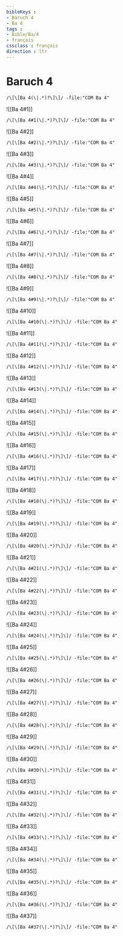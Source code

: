 ```yaml
---
bibleKeys : 
- Baruch 4
- Ba 4
tags : 
- Bible/Ba/4
- français
cssclass : français
direction : ltr
---
```


# Baruch 4

```query
/\[\[Ba 4(\|.*)?\]\]/ -file:"COM Ba 4"
```



![[Ba 4#1]]

```query
/\[\[Ba 4#1(\|.*)?\]\]/ -file:"COM Ba 4"
```

![[Ba 4#2]]

```query
/\[\[Ba 4#2(\|.*)?\]\]/ -file:"COM Ba 4"
```

![[Ba 4#3]]

```query
/\[\[Ba 4#3(\|.*)?\]\]/ -file:"COM Ba 4"
```

![[Ba 4#4]]

```query
/\[\[Ba 4#4(\|.*)?\]\]/ -file:"COM Ba 4"
```

![[Ba 4#5]]

```query
/\[\[Ba 4#5(\|.*)?\]\]/ -file:"COM Ba 4"
```

![[Ba 4#6]]

```query
/\[\[Ba 4#6(\|.*)?\]\]/ -file:"COM Ba 4"
```

![[Ba 4#7]]

```query
/\[\[Ba 4#7(\|.*)?\]\]/ -file:"COM Ba 4"
```

![[Ba 4#8]]

```query
/\[\[Ba 4#8(\|.*)?\]\]/ -file:"COM Ba 4"
```

![[Ba 4#9]]

```query
/\[\[Ba 4#9(\|.*)?\]\]/ -file:"COM Ba 4"
```

![[Ba 4#10]]

```query
/\[\[Ba 4#10(\|.*)?\]\]/ -file:"COM Ba 4"
```

![[Ba 4#11]]

```query
/\[\[Ba 4#11(\|.*)?\]\]/ -file:"COM Ba 4"
```

![[Ba 4#12]]

```query
/\[\[Ba 4#12(\|.*)?\]\]/ -file:"COM Ba 4"
```

![[Ba 4#13]]

```query
/\[\[Ba 4#13(\|.*)?\]\]/ -file:"COM Ba 4"
```

![[Ba 4#14]]

```query
/\[\[Ba 4#14(\|.*)?\]\]/ -file:"COM Ba 4"
```

![[Ba 4#15]]

```query
/\[\[Ba 4#15(\|.*)?\]\]/ -file:"COM Ba 4"
```

![[Ba 4#16]]

```query
/\[\[Ba 4#16(\|.*)?\]\]/ -file:"COM Ba 4"
```

![[Ba 4#17]]

```query
/\[\[Ba 4#17(\|.*)?\]\]/ -file:"COM Ba 4"
```

![[Ba 4#18]]

```query
/\[\[Ba 4#18(\|.*)?\]\]/ -file:"COM Ba 4"
```

![[Ba 4#19]]

```query
/\[\[Ba 4#19(\|.*)?\]\]/ -file:"COM Ba 4"
```

![[Ba 4#20]]

```query
/\[\[Ba 4#20(\|.*)?\]\]/ -file:"COM Ba 4"
```

![[Ba 4#21]]

```query
/\[\[Ba 4#21(\|.*)?\]\]/ -file:"COM Ba 4"
```

![[Ba 4#22]]

```query
/\[\[Ba 4#22(\|.*)?\]\]/ -file:"COM Ba 4"
```

![[Ba 4#23]]

```query
/\[\[Ba 4#23(\|.*)?\]\]/ -file:"COM Ba 4"
```

![[Ba 4#24]]

```query
/\[\[Ba 4#24(\|.*)?\]\]/ -file:"COM Ba 4"
```

![[Ba 4#25]]

```query
/\[\[Ba 4#25(\|.*)?\]\]/ -file:"COM Ba 4"
```

![[Ba 4#26]]

```query
/\[\[Ba 4#26(\|.*)?\]\]/ -file:"COM Ba 4"
```

![[Ba 4#27]]

```query
/\[\[Ba 4#27(\|.*)?\]\]/ -file:"COM Ba 4"
```

![[Ba 4#28]]

```query
/\[\[Ba 4#28(\|.*)?\]\]/ -file:"COM Ba 4"
```

![[Ba 4#29]]

```query
/\[\[Ba 4#29(\|.*)?\]\]/ -file:"COM Ba 4"
```

![[Ba 4#30]]

```query
/\[\[Ba 4#30(\|.*)?\]\]/ -file:"COM Ba 4"
```

![[Ba 4#31]]

```query
/\[\[Ba 4#31(\|.*)?\]\]/ -file:"COM Ba 4"
```

![[Ba 4#32]]

```query
/\[\[Ba 4#32(\|.*)?\]\]/ -file:"COM Ba 4"
```

![[Ba 4#33]]

```query
/\[\[Ba 4#33(\|.*)?\]\]/ -file:"COM Ba 4"
```

![[Ba 4#34]]

```query
/\[\[Ba 4#34(\|.*)?\]\]/ -file:"COM Ba 4"
```

![[Ba 4#35]]

```query
/\[\[Ba 4#35(\|.*)?\]\]/ -file:"COM Ba 4"
```

![[Ba 4#36]]

```query
/\[\[Ba 4#36(\|.*)?\]\]/ -file:"COM Ba 4"
```

![[Ba 4#37]]

```query
/\[\[Ba 4#37(\|.*)?\]\]/ -file:"COM Ba 4"
```

